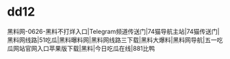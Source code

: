 # dd12
黑料网-0626-黑料不打烊入口|Telegram频道传送门|74猫导航主站|74猫传送门|黑料网线路|51吃瓜|黑料曝料网|黑料网线路三下载|黑料大爆料|黑料网导航|五一吃瓜网站官网入口苹果版下载|黑料|今日吃瓜在线|881比鸭
